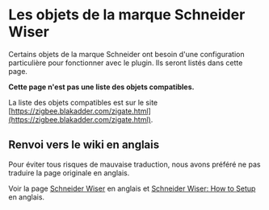 # Les objets de la marque Schneider Wiser

Certains objets de la marque Schneider ont besoin d'une configuration particulière pour fonctionner avec le plugin. Ils seront listés dans cette page.

**Cette page n'est pas une liste des objets compatibles.**

La liste des objets compatibles est sur le site [https://zigbee.blakadder.com/zigate.html](https://zigbee.blakadder.com/zigate.html).

## Renvoi vers le wiki en anglais

Pour éviter tous risques de mauvaise traduction, nous avons préféré ne pas traduire la page originale en anglais.

Voir la page [Schneider Wiser](../en-eng/Schneider_Wiser_Corner.md) en anglais et [Schneider Wiser: How to Setup](../en-eng/Wiser-Setup.md) en anglais.
